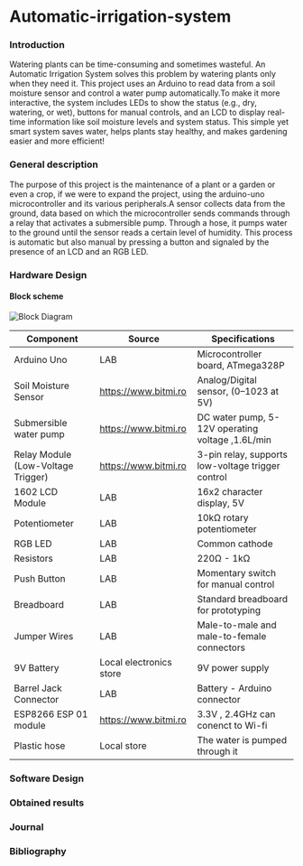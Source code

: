 # Automatic-irrigation-system

  ### Introduction
  
Watering plants can be time-consuming and sometimes wasteful. An Automatic Irrigation System solves this problem by watering plants only when they need it. This project uses an Arduino to read data from a soil 
moisture sensor and control a water pump automatically.To make it more interactive, the system includes LEDs to show the status (e.g., dry, watering, or wet), buttons for manual controls, and an LCD to display real-time information like soil moisture levels and system status. This simple yet smart system saves water, helps plants stay healthy, and makes gardening easier and more efficient! 
     
  ### General description
The purpose of this project is the maintenance of a plant or a garden or even a crop, if we were to expand the project, using the arduino-uno microcontroller and its various peripherals.A sensor collects data from the ground, data based on which the microcontroller sends commands through a relay that activates a submersible pump. Through a hose, it pumps water to the ground until the sensor reads a certain level of humidity. This process is automatic but also manual by pressing a button and signaled by the presence of an LCD and an RGB LED.


  ### Hardware Design

#### Block scheme
![Block Diagram](Images/block_diagram.png)

  | **Component**                | **Source**                | **Specifications**                            |
|------------------------------|---------------------------|----------------------------------------------|
| Arduino Uno                  | LAB                       | Microcontroller board, ATmega328P            |
| Soil Moisture Sensor         | https://www.bitmi.ro      | Analog/Digital sensor, (0–1023 at 5V)        |
| Submersible water pump       | https://www.bitmi.ro      | DC water pump, 5-12V operating voltage ,1.6L/min|
| Relay Module (Low-Voltage Trigger) | https://www.bitmi.ro| 3-pin relay, supports low-voltage trigger control|
| 1602 LCD Module              | LAB                       | 16x2 character display,  5V                  |
| Potentiometer                | LAB                       | 10kΩ rotary potentiometer                    |
| RGB LED                      | LAB                       | Common cathode                               |
| Resistors                    | LAB                       | 220Ω - 1kΩ                                   |
| Push Button                  | LAB                       | Momentary switch for manual control          |
| Breadboard                   | LAB                       | Standard breadboard for prototyping          |
| Jumper Wires                 | LAB                       | Male-to-male and male-to-female connectors   |
| 9V Battery                   | Local electronics store   | 9V power supply                              |
| Barrel Jack Connector        | LAB                       | Battery - Arduino connector                  |
| ESP8266 ESP 01 module        | https://www.bitmi.ro      | 3.3V , 2.4GHz can conenct to Wi-fi           |
| Plastic hose                 | Local store               | The water is pumped through it               |

  

  ### Software Design


  ### Obtained results


  ### Journal


  ### Bibliography

